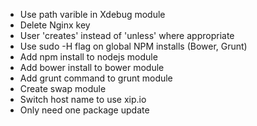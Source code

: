 * Use path varible in Xdebug module
* Delete Nginx key
* User 'creates' instead of 'unless' where appropriate
* Use sudo -H flag on global NPM installs (Bower, Grunt)
* Add npm install to nodejs module
* Add bower install to bower module
* Add grunt command to grunt module
* Create swap module
* Switch host name to use xip.io
* Only need one package update
